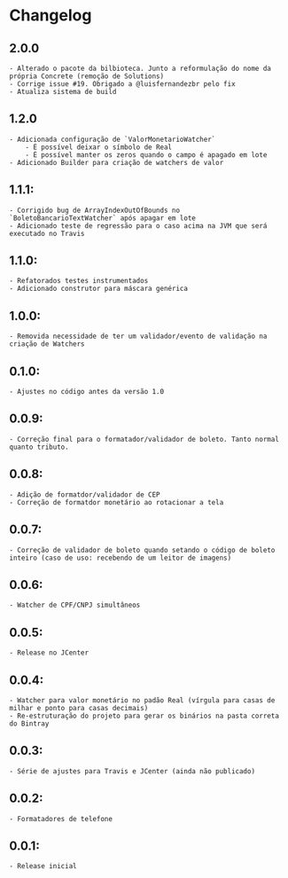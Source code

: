 # Changelog

## 2.0.0
    - Alterado o pacote da bilbioteca. Junto a reformulação do nome da própria Concrete (remoção de Solutions)
    - Corrige issue #19. Obrigado a @luisfernandezbr pelo fix
    - Atualiza sistema de build

## 1.2.0
    - Adicionada configuração de `ValorMonetarioWatcher`
        - É possível deixar o símbolo de Real
        - É possível manter os zeros quando o campo é apagado em lote
    - Adicionado Builder para criação de watchers de valor

## 1.1.1:
    - Corrigido bug de ArrayIndexOutOfBounds no `BoletoBancarioTextWatcher` após apagar em lote
    - Adicionado teste de regressão para o caso acima na JVM que será executado no Travis

## 1.1.0:
    - Refatorados testes instrumentados
    - Adicionado construtor para máscara genérica

## 1.0.0:
    - Removida necessidade de ter um validador/evento de validação na criação de Watchers

## 0.1.0:
    - Ajustes no código antes da versão 1.0

## 0.0.9:
    - Correção final para o formatador/validador de boleto. Tanto normal quanto tributo.
## 0.0.8:
    - Adição de formatdor/validador de CEP
    - Correção de formatdor monetário ao rotacionar a tela
## 0.0.7:
    - Correção de validador de boleto quando setando o código de boleto inteiro (caso de uso: recebendo de um leitor de imagens)
## 0.0.6:
    - Watcher de CPF/CNPJ simultâneos
## 0.0.5:
    - Release no JCenter
## 0.0.4:
    - Watcher para valor monetário no padão Real (vírgula para casas de milhar e ponto para casas decimais)
    - Re-estruturação do projeto para gerar os binários na pasta correta do Bintray
## 0.0.3:
    - Série de ajustes para Travis e JCenter (ainda não publicado)
## 0.0.2:
    - Formatadores de telefone
## 0.0.1:
    - Release inicial